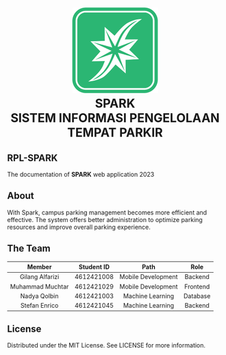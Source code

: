 <h1 align="center">
  <br>
  <a href="#"><img src="https://github.com/cheesekimbapp/SPARK/blob/main/public/img/logoweb.png" alt="Markdownify" width="200"></a>
  <br>
  SPARK
  <br>
  SISTEM INFORMASI PENGELOLAAN TEMPAT PARKIR
</h1>


## RPL-SPARK
The documentation of <b>SPARK</b> web application 2023

## About
With Spark, campus parking management becomes more efficient and effective. The system offers better administration to optimize parking resources and improve overall parking experience.

## The Team

|            Member           | Student ID |        Path        |                    Role                    |
| :-------------------------: | :--------: | :----------------: | :----------------------------------------: |
|        Gilang Alfarizi        | 4612421008 |  Mobile Development  |        Backend          |
|    Muhammad Muchtar    | 4612421029 |  Mobile Development  |          Frontend|
|     Nadya Qolbin     | 4612421003|  Machine Learning   |         Database          |
|    Stefan Enrico    | 4612421045 |  Machine Learning   |         Backend    |


## License
Distributed under the MIT License. See LICENSE for more information.

